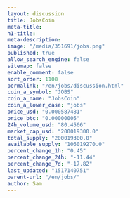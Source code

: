 ```yaml
---
layout: discussion
title: JobsCoin
meta-title: 
h1-title: 
meta-description: 
image: "/media/351691/jobs.png"
published: true
allow_search_engine: false
sitemap: false
enable_comment: false
sort_order: 1108
permalink: "/en/jobs/discussion.html"
coin_a_symbol: "JOBS"
coin_a_name: "JobsCoin"
coin_a_lower_case: "jobs"
price_usd: "0.000587481"
price_btc: "0.00000005"
24h_volume_usd: "80.4566"
market_cap_usd: "200019300.0"
total_supply: "200019300.0"
available_supply: "106019270.0"
percent_change_1h: "0.45"
percent_change_24h: "-11.44"
percent_change_7d: "-17.82"
last_updated: "1517140751"
parent-url: "/en/jobs/"
author: Sam
---
```


